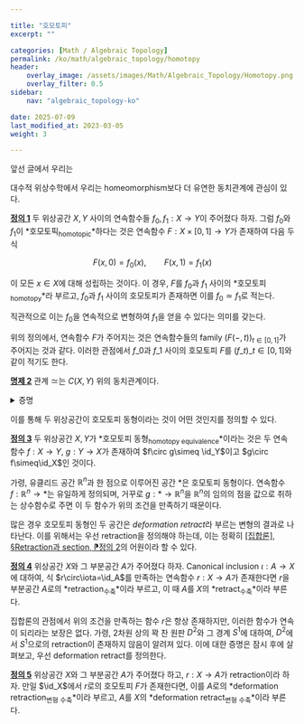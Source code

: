 ```yaml
---

title: "호모토피"
excerpt: ""

categories: [Math / Algebraic Topology]
permalink: /ko/math/algebraic_topology/homotopy
header:
    overlay_image: /assets/images/Math/Algebraic_Topology/Homotopy.png
    overlay_filter: 0.5
sidebar: 
    nav: "algebraic_topology-ko"

date: 2025-07-09
last_modified_at: 2023-03-05
weight: 3

---
```


앞선 글에서 우리는 

대수적 위상수학에서 우리는 homeomorphism보다 더 유연한 동치관계에 관심이 있다. 

<div class="definition" markdown="1">

<ins id="def1">**정의 1**</ins> 두 위상공간 $X,Y$ 사이의 연속함수들 $f_0,f_1:X \rightarrow Y$이 주어졌다 하자. 그럼 $f_0$와 $f_1$이 *호모토픽<sub>homotopic</sub>*하다는 것은 연속함수 $F:X\times [0,1]\rightarrow Y$가 존재하여 다음 두 식

$$F(x,0)=f_0(x),\qquad F(x,1)=f_1(x)\tag{1}$$

이 모든 $x\in X$에 대해 성립하는 것이다. 이 경우, $F$를 $f_0$과 $f_1$ 사이의 *호모토피<sub>homotopy</sub>*라 부르고, $f_0$과 $f_1$ 사이의 호모토피가 존재하면 이를 $f_0\simeq f_1$로 적는다.

</div>

직관적으로 이는 $f_0$을 연속적으로 변형하여 $f_1$을 얻을 수 있다는 의미를 갖는다.

위의 정의에서, 연속함수 $F$가 주어지는 것은 연속함수들의 family $(F(-,t))_{t\in[0,1]}$가 주어지는 것과 같다. 이러한 관점에서 $f\_0$과 $f\_1$ 사이의 호모토피 $F$를 $(f\_t)\_{t\in[0,1]}$와 같이 적기도 한다. 

<div class="proposition" markdown="1">

<ins id="prop2">**명제 2**</ins> 관계 $\simeq$는 $C(X,Y)$ 위의 동치관계이다.

</div>
<details class="proof" markdown="1">
<summary>증명</summary>

1. 우선 $\simeq$는 reflexive하다. 이는 임의의 $f\in C(X,Y)$에 대하여, $F(x,t)=f(x)$로 정의하면 이것이 $f$와 자기 자신 사이의 호모토피를 정의하기 때문이다. 
2. $\simeq$는 symmetric하다. $f_0\simeq f_1$이라 가정하면, 식 (1)을 만족하는 호모토피 $F$가 존재한다. 이제 $\tilde{F}(x,t)=F(x,1-t)$로 정의하면 $\tilde{F}$는 연속함수이며 두 식
    
    $$\tilde{F}(x,0)=f_1(x),\qquad\tilde{F}(x,1)=f_0(x)$$

    을 만족한다. 따라서 $f_1\simeq f_0$이 성립한다.
3. 마지막으로 $\simeq$는 transitive하다. $f\_0,f\_1,f\_2\in C(X,Y)$가 $f\_0\simeq f\_1$, $f\_1\simeq f\_2$를 만족한다 하자. 그럼 두 호모토피 $F_0(x,t)$와 $F_1(x,t)$가 각각 존재하여 $F_0(x,0) = f_0(x)$이고 $F_0(x,1) = f_1(x)$, $F_1(x,0) = f_1(x)$이고 $F_1(x,1) = f_2(x)$를 만족한다. 이제 $F(x,t)$를 다음의 식
    
    $$F(x,t) = \begin{cases} F_0(x,2t) & \text{if } 0 \leq t \leq \frac{1}{2} \\ F_1(x,2t-1) & \text{if } \frac{1}{2} \leq t \leq 1 \end{cases}$$
    
    으로 정의하면, $F$가 $f\_0$과 $f\_2$ 사이의 호모토피가 된다. 

</details>

이를 통해 두 위상공간이 호모토피 동형이라는 것이 어떤 것인지를 정의할 수 있다.

<div class="definition" markdown="1">

<ins id="def3">**정의 3**</ins> 두 위상공간 $X,Y$가 *호모토피 동형<sub>homotopy equivalence</sub>*이라는 것은 두 연속함수 $f:X\rightarrow Y$, $g:Y\rightarrow X$가 존재하여 $f\circ g\simeq \id_Y$이고 $g\circ f\simeq\id_X$인 것이다.

</div>

가령, 유클리드 공간 $\mathbb{R}^n$과 한 점으로 이루어진 공간 $\ast$은 호모토피 동형이다. 연속함수 $f:\mathbb{R}^n\rightarrow \ast$는 유일하게 정의되며, 거꾸로 $g:\ast\rightarrow\mathbb{R}^n$을 $\mathbb{R}^n$의 임의의 점을 값으로 취하는 상수함수로 주면 이 두 함수가 위의 조건을 만족하기 때문이다. 

많은 경우 호모토피 동형인 두 공간은 *deformation retract*라 부르는 변형의 결과로 나타난다. 이를 위해서는 우선 retraction을 정의해야 하는데, 이는 정확히 [\[집합론\], §Retraction과 section, ⁋정의 2](/ko/math/set_theory/retraction_and_section#def2)의 어원이라 할 수 있다.

<div class="definition" markdown="1">

<ins id="def4">**정의 4**</ins> 위상공간 $X$와 그 부분공간 $A$가 주어졌다 하자. Canonical inclusion $\iota:A\rightarrow X$에 대하여, 식 $r\circ\iota=\id_A$를 만족하는 연속함수 $r:X\rightarrow A$가 존재한다면 $r$을 부분공간 $A$로의 *retraction<sub>수축</sub>*이라 부르고, 이 때 $A$를 $X$의 *retract<sub>수축</sub>*이라 부른다.

</div>

집합론의 관점에서 위의 조건을 만족하는 함수 $r$은 항상 존재하지만, 이러한 함수가 연속이 되리라는 보장은 없다. 가령, 2차원 상의 꽉 찬 원판 $D^2$와 그 경계 $S^1$에 대하여, $D^2$에서 $S^1$으로의 retraction이 존재하지 않음이 알려져 있다. 이에 대한 증명은 잠시 후에 살펴보고, 우선 deformation retract를 정의한다.

<div class="definition" markdown="1">

<ins id="def5">**정의 5**</ins> 위상공간 $X$와 그 부분공간 $A$가 주어졌다 하고, $r:X\rightarrow A$가 retraction이라 하자. 만일 $\id_X$에서 $r$로의 호모토피 $F$가 존재한다면, 이를 $A$로의 *deformation retraction<sub>변형 수축</sub>*이라 부르고, $A$를 $X$의 *deformation retract<sub>변형 수축</sub>*이라 부른다.

</div>

